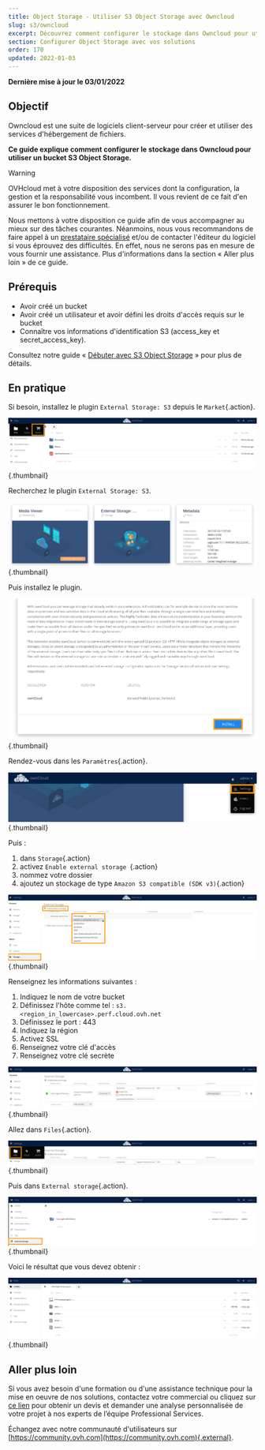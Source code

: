 ```yaml
---
title: Object Storage - Utiliser S3 Object Storage avec Owncloud
slug: s3/owncloud
excerpt: Découvrez comment configurer le stockage dans Owncloud pour utiliser un bucket S3 Object Storage
section: Configurer Object Storage avec vos solutions
order: 170
updated: 2022-01-03
---
```


**Dernière mise à jour le 03/01/2022**

## Objectif

Owncloud est une suite de logiciels client-serveur pour créer et utiliser des services d'hébergement de fichiers.

**Ce guide explique comment configurer le stockage dans Owncloud pour utiliser un bucket S3 Object Storage.**

> [!warning]
>
> OVHcloud met à votre disposition des services dont la configuration, la gestion et la responsabilité vous incombent. Il vous revient de ce fait d'en assurer le bon fonctionnement.
>
> Nous mettons à votre disposition ce guide afin de vous accompagner au mieux sur des tâches courantes. Néanmoins, nous vous recommandons de faire appel à un [prestataire spécialisé](https://partner.ovhcloud.com/fr-ca/directory/) et/ou de contacter l'éditeur du logiciel si vous éprouvez des difficultés. En effet, nous ne serons pas en mesure de vous fournir une assistance. Plus d'informations dans la section « Aller plus loin » de ce guide.
>

## Prérequis

- Avoir créé un bucket
- Avoir créé un utilisateur et avoir défini les droits d'accès requis sur le bucket
- Connaître vos informations d'identification S3 (access_key et secret_access_key).

Consultez notre guide « [Débuter avec S3 Object Storage](https://docs.ovh.com/ca/fr/storage/object-storage/s3/getting-started-with-object-storage/) » pour plus de détails.

## En pratique

Si besoin, installez le plugin `External Storage: S3` depuis le `Market`{.action}.

![Owncloud open Market](images/HighPerf-Owncloud-20211209131331778.png){.thumbnail}

Recherchez le plugin `External Storage: S3`.

![Owncloud plugin External Storage S3](images/HighPerf-Owncloud-20211209131556714.png){.thumbnail}

Puis installez le plugin.

![Owncloud install plugin](images/HighPerf-Owncloud-20211209131648711.png){.thumbnail}

Rendez-vous dans les `Paramètres`{.action}.

![Owncloud open Settings](images/HighPerf-Owncloud-20211209131942821.png){.thumbnail}

Puis :

1. dans `Storage`{.action}
2. activez `Enable external storage `{.action}
3. nommez votre dossier
4. ajoutez un stockage de type `Amazon S3 compatible (SDK v3)`{.action}

![Owncloud create AWS S3 storage](images/HighPerf-Owncloud-20211209143008822.png){.thumbnail}

Renseignez les informations suivantes :

1. Indiquez le nom de votre bucket
2. Définissez l'hôte comme tel : `s3.<region_in_lowercase>.perf.cloud.ovh.net`
3. Définissez le port : 443
4. Indiquez la région
5. Activez SSL
6. Renseignez votre clé d'accès
7. Renseignez votre clé secrète

![Owncloud complete AWS S3 storage](images/HighPerf-Owncloud-20211209133630272.png){.thumbnail}

Allez dans `Files`{.action}.

![Owncloud open Files](images/HighPerf-Owncloud-20211209133730832.png){.thumbnail}

Puis dans `External storage`{.action}.

![Owncloud Files External Storage](images/HighPerf-Owncloud-2021120913382299.png){.thumbnail}

Voici le résultat que vous devez obtenir :

![Owncloud Bucket listing](images/HighPerf-Owncloud-20211209140757288.png){.thumbnail}

## Aller plus loin

Si vous avez besoin d'une formation ou d'une assistance technique pour la mise en oeuvre de nos solutions, contactez votre commercial ou cliquez sur [ce lien](https://www.ovhcloud.com/fr-ca/professional-services/) pour obtenir un devis et demander une analyse personnalisée de votre projet à nos experts de l’équipe Professional Services.

Échangez avec notre communauté d'utilisateurs sur [https://community.ovh.com](https://community.ovh.com){.external}.
